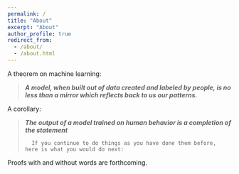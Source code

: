 ```yaml
---
permalink: /
title: "About"
excerpt: "About"
author_profile: true
redirect_from: 
  - /about/
  - /about.html
---
```


<!--- The quickest ways to know about me are through my [Zotero library](https://www.zotero.org/sarahkpardo/items/KD7YLV6A/item-list), sorted by "date added," and some generations I made with [DALL-E](https://labs.openai.com/sc/RT6MUL6KeUCZSat2AQXU0ZJT). --->

A theorem on machine learning: 

> **_A model, when built out of data created and labeled by people, is no less than a mirror which reflects back to us our patterns._**

A corollary:

> **_The output of a model trained on human behavior is a completion of the statement_**
> 
>       If you continue to do things as you have done them before, here is what you would do next:

<!---A theorem on human nature, as such:
> **_Noise is a matter of opinion on what the signal is._**--->

Proofs with and without words are forthcoming.
